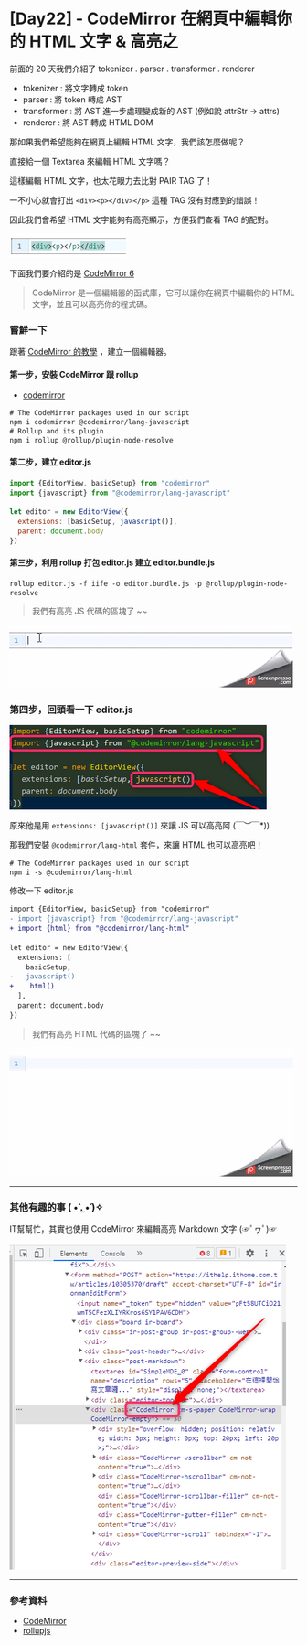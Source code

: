 # [Day22] - CodeMirror 在網頁中編輯你的 HTML 文字 & 高亮之 

前面的 20 天我們介紹了 tokenizer . parser . transformer . renderer

- tokenizer : 將文字轉成 token
- parser : 將 token 轉成 AST
- transformer : 將 AST 進一步處理變成新的 AST (例如說 attrStr -> attrs)
- renderer : 將 AST 轉成 HTML DOM

那如果我們希望能夠在網頁上編輯 HTML 文字，我們該怎麼做呢？

直接給一個 Textarea 來編輯 HTML 文字嗎？

這樣編輯 HTML 文字，也太花眼力去比對 PAIR TAG 了！

一不小心就會打出 `<div><p></div></p>` 這種 TAG 沒有對應到的錯誤！

因此我們會希望 HTML 文字能夠有高亮顯示，方便我們查看 TAG 的配對。

![html-pair](https://raw.githubusercontent.com/andrew781026/ithome_ironman_2022/main/day-22/html-pair.png)

下面我們要介紹的是 [CodeMirror 6](https://codemirror.net/) 

> CodeMirror 是一個編輯器的函式庫，它可以讓你在網頁中編輯你的 HTML 文字，並且可以高亮你的程式碼。

### 嘗鮮一下

跟著 [CodeMirror 的教學](https://codemirror.net/examples/bundle/) ，建立一個編輯器。

#### 第一步，安裝 CodeMirror 跟 rollup

- [codemirror](https://codemirror.net/)

```shell
# The CodeMirror packages used in our script
npm i codemirror @codemirror/lang-javascript
# Rollup and its plugin
npm i rollup @rollup/plugin-node-resolve
```

#### 第二步，建立 editor.js 

```javascript
import {EditorView, basicSetup} from "codemirror"
import {javascript} from "@codemirror/lang-javascript"

let editor = new EditorView({
  extensions: [basicSetup, javascript()],
  parent: document.body
})
```

#### 第三步，利用 rollup 打包 editor.js 建立 editor.bundle.js

```shell
rollup editor.js -f iife -o editor.bundle.js -p @rollup/plugin-node-resolve
```

> 我們有高亮 JS 代碼的區塊了 ~~

![html-editor](https://raw.githubusercontent.com/andrew781026/ithome_ironman_2022/main/day-22/js-editor.gif)

### 第四步，回頭看一下 editor.js

![codemirror-lang-javascript.png](https://raw.githubusercontent.com/andrew781026/ithome_ironman_2022/main/day-22/codemirror-lang-javascript.png)

原來他是用 `extensions: [javascript()]` 來讓 JS 可以高亮阿 \(￣︶￣*\))

那我們安裝 `@codemirror/lang-html` 套件，來讓 HTML 也可以高亮吧！

```shell
# The CodeMirror packages used in our script
npm i -s @codemirror/lang-html
```

修改一下 editor.js

```diff
import {EditorView, basicSetup} from "codemirror"
- import {javascript} from "@codemirror/lang-javascript"
+ import {html} from "@codemirror/lang-html"

let editor = new EditorView({
  extensions: [
    basicSetup, 
-   javascript()
+    html()
  ],
  parent: document.body
})
```

> 我們有高亮 HTML 代碼的區塊了 ~~

![html-editor](https://raw.githubusercontent.com/andrew781026/ithome_ironman_2022/main/day-22/html-editor.gif)

---

### 其他有趣的事 ( •̀ .̫ •́ )✧

IT幫幫忙，其實也使用 CodeMirror 來編輯高亮 Markdown 文字 (☞ﾟヮﾟ)☞

![ithome-codemirror](https://raw.githubusercontent.com/andrew781026/ithome_ironman_2022/main/day-22/ithome-codemirror.png)

---

### 參考資料

- [CodeMirror](https://codemirror.net/)
- [rollupjs](https://rollupjs.org)
